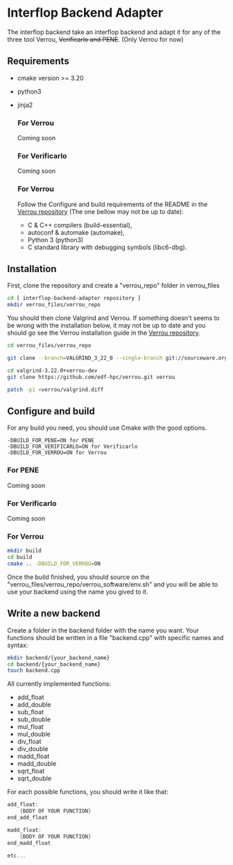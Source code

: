 # Interflop Backend Adapter

The interflop backend take an interflop backend and adapt it for any of the three tool Verrou,
~~Verificarlo and PENE~~. (Only Verrou for now)


## Requirements

- cmake version >= 3.20
- python3
- jinja2

    ### For Verrou

    Coming soon

    ### For Verificarlo

    Coming soon

    ### For Verrou
    Follow the Configure and build requirements of the README in the [Verrou repository](https://github.com/edf-hpc/verrou) (The one bellow may not be up to date):
    - C & C++ compilers (build-essential),
    - autoconf & automake (automake),
    - Python 3 (python3)
    - C standard library with debugging symbols (libc6-dbg).


## Installation

First, clone the repository and create a "verrou_repo" folder in verrou_files

```bash
cd [ interflop-backend-adapter repository ]
mkdir verrou_files/verrou_repo
```

You should then clone Valgrind and Verrou. If something doesn't seems to be wrong with the installation below, it may not be up to date and you should go see the Verrou installation guide in the [Verrou repository](https://github.com/edf-hpc/verrou).

```bash
cd verrou_files/verrou_repo

git clone --branch=VALGRIND_3_22_0 --single-branch git://sourceware.org/git/valgrind.git valgrind-3.22.0+verrou-dev

cd valgrind-3.22.0+verrou-dev
git clone https://github.com/edf-hpc/verrou.git verrou

patch -p1 <verrou/valgrind.diff
```

## Configure and build


For any build you need, you should use Cmake with the good options.

```
-DBUILD_FOR_PENE=ON for PENE
-DBUILD_FOR_VERIFICARLO=ON for Verificarlo
-DBUILD_FOR_VERROU=ON for Verrou
```

### For PENE

Coming soon

### For Verificarlo

Coming soon

### For Verrou

```bash
mkdir build
cd build
cmake .. -DBUILD_FOR_VERROU=ON
```
Once the build finished, you should source on the "verrou_files/verrou_repo/verrou_software/env.sh" and you will be able to use your backend using the name you gived to it.


## Write a new backend

Create a folder in the backend folder with the name you want.
Your functions should be written in a file "backend.cpp" with specific names and syntax:

```bash
mkdir backend/{your_backend_name}
cd backend/{your_backend_name}
touch backend.cpp
```

All currently implemented functions:

- add_float
- add_double
- sub_float
- sub_double
- mul_float
- mul_double
- div_float
- div_double
- madd_float
- madd_double
- sqrt_float
- sqrt_double

For each possible functions, you should write it like that:

```c
add_float:
    {BODY OF YOUR FUNCTION}
end_add_float

madd_float:
    {BODY OF YOUR FUNCTION}
end_madd_float

etc...
```